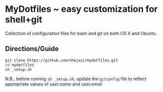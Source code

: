 # MyDotfiles ~ easy customization for shell+git

Collection of configuration files for bash and git on both OS X and Ubuntu.

## Directions/Guide
```bash
git clone https://github.com/nhejazi/mydotfiles.git
cd mydotfiles
sh _setup.sh
```
N.B., before running `sh _setup.sh`, update the `gitconfig` file to reflect appropriate values of _user.name_ and _user.email_
